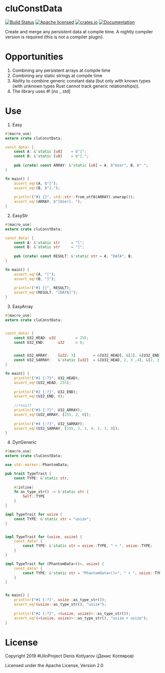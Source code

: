 # cluConstData
[![Build Status](https://travis-ci.org/clucompany/cluConstData.svg?branch=master)](https://travis-ci.org/clucompany/cluConstData)
[![Apache licensed](https://img.shields.io/badge/license-Apache%202.0-blue.svg)](./LICENSE)
[![crates.io](http://meritbadge.herokuapp.com/cluConstData)](https://crates.io/crates/cluConstData)
[![Documentation](https://docs.rs/cluConstData/badge.svg)](https://docs.rs/cluConstData)

Create and merge any persistent data at compile time. A nightly compiler version is required (this is not a compiler plugin).

# Opportunities

1. Combining any persistent arrays at compile time
2. Combining any static strings at compile time
3. Ability to combine generic constant data (but only with known types (with unknown types Rust cannot track generic relationships)).
4. The library uses #! [no _ std]


# Use

1. Easy

```rust
#[macro_use]
extern crate cluConstData;

const_data! {
	const A: &'static [u8]	  = b"[";
	const B: &'static [u8]	  = b"].";
	
	pub (crate) const ARRAY: &'static [u8] = A, b"User", B, b" ";
}

fn main() {
	assert_eq!(A, b"[");
	assert_eq!(B, b"].");
	
	println!("#1 {}", std::str::from_utf8(ARRAY).unwrap());
	assert_eq!(ARRAY, b"[User]. ");
}
```

2. EasyStr

```rust
#[macro_use]
extern crate cluConstData;

const_data! {
	const A: &'static str	  = "[";
	const B: &'static str	  = "]";
	
	pub (crate) const RESULT: &'static str = A, "DATA", B;
}

fn main() {
	assert_eq!(A, "[");
	assert_eq!(B, "]");
	
	println!("#1 {}", RESULT);
	assert_eq!(RESULT, "[DATA]");
}
```


3. EasyArray

```rust
#[macro_use]
extern crate cluConstData;


const_data! {
	const U32_HEAD:	u32			= 255;
	const U32_END:		u32		= 0;


	const U32_ARRAY:	[u32; 3]		= &[U32_HEAD], &[2], &[U32_END];
	const U32_SARRAY:	&'static [u32]	= &[U32_HEAD, 2, 3 ,4], &[2, 3], &[U32_END];	
}

fn main() {
	println!("#1 {:?}", U32_HEAD);
	assert_eq!(U32_HEAD, 255);
	
	println!("#2 {:?}", U32_END);
	assert_eq!(U32_END, 0);
	
	//result
	println!("#3 {:?}", U32_ARRAY);
	assert_eq!(U32_ARRAY, [255, 2, 0]);
	
	println!("#4 {:?}", U32_SARRAY);
	assert_eq!(U32_SARRAY, [255, 2, 3, 4, 2, 3, 0]);
}
```

4. DynGeneric

```rust
#[macro_use]
extern crate cluConstData;

use std::marker::PhantomData;

pub trait TypeTrait {
	const TYPE: &'static str;
	
	#[inline]
	fn as_type_str() -> &'static str {
		Self::TYPE	
	}
}

impl TypeTrait for usize {
	const TYPE: &'static str = "usize";
}


impl TypeTrait for (usize, usize) {
	const_data! {
		const TYPE: &'static str = usize::TYPE, " + ", usize::TYPE;
	}
}

impl TypeTrait for (PhantomData<()>, usize) {
	const_data! {
		const TYPE: &'static str = "PhantomData<()>", " + ", usize::TYPE;
	}
}


fn main() {
	println!("#1 {:?}", usize::as_type_str());
	assert_eq!(usize::as_type_str(), "usize");
	
	println!("#2 {:?}", <(usize, usize)>::as_type_str());
	assert_eq!(<(usize, usize)>::as_type_str(), "usize + usize");
}
```

# License

Copyright 2019 #UlinProject Denis Kotlyarov (Денис Котляров)

Licensed under the Apache License, Version 2.0
